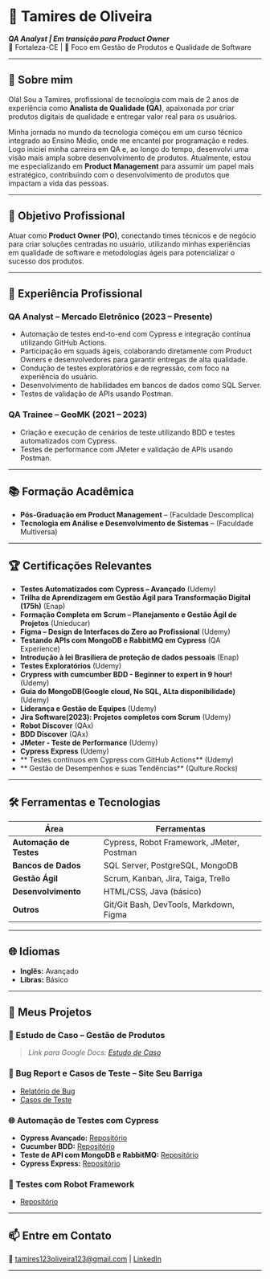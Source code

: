 # 🌟 **Tamires de Oliveira**  
**_QA Analyst | Em transição para Product Owner_**  
📍 Fortaleza-CE | 🎯 Foco em Gestão de Produtos e Qualidade de Software  

---

## **👋 Sobre mim**  
Olá! Sou a Tamires, profissional de tecnologia com mais de 2 anos de experiência como **Analista de Qualidade (QA)**, apaixonada por criar produtos digitais de qualidade e entregar valor real para os usuários.  

Minha jornada no mundo da tecnologia começou em um curso técnico integrado ao Ensino Médio, onde me encantei por programação e redes. Logo iniciei minha carreira em QA e, ao longo do tempo, desenvolvi uma visão mais ampla sobre desenvolvimento de produtos. Atualmente, estou me especializando em **Product Management** para assumir um papel mais estratégico, contribuindo com o desenvolvimento de produtos que impactam a vida das pessoas.  

---

## **🚀 Objetivo Profissional**  
Atuar como **Product Owner (PO)**, conectando times técnicos e de negócio para criar soluções centradas no usuário, utilizando minhas experiências em qualidade de software e metodologias ágeis para potencializar o sucesso dos produtos.  

---

## **💼 Experiência Profissional**  

### **QA Analyst – Mercado Eletrônico (2023 – Presente)**  
- Automação de testes end-to-end com Cypress e integração contínua utilizando GitHub Actions.  
- Participação em squads ágeis, colaborando diretamente com Product Owners e desenvolvedores para garantir entregas de alta qualidade.  
- Condução de testes exploratórios e de regressão, com foco na experiência do usuário.  
- Desenvolvimento de habilidades em bancos de dados como SQL Server.  
- Testes de validação de APIs usando Postman. 

### **QA Trainee – GeoMK (2021 – 2023)**  
- Criação e execução de cenários de teste utilizando BDD e testes automatizados com Cypress.  
- Testes de performance com JMeter e validação de APIs usando Postman.  


---

## **📚 Formação Acadêmica**  
- **Pós-Graduação em Product Management** – (Faculdade Descomplica)  
- **Tecnologia em Análise e Desenvolvimento de Sistemas** – (Faculdade Multiversa)  

---

## **🏆 Certificações Relevantes**  
- **Testes Automatizados com Cypress – Avançado** (Udemy)  
- **Trilha de Aprendizagem em Gestão Ágil para Transformação Digital (175h)** (Enap)  
- **Formação Completa em Scrum – Planejamento e Gestão Ágil de Projetos** (Unieducar)  
- **Figma – Design de Interfaces do Zero ao Profissional** (Udemy)  
- **Testando APIs com MongoDB e RabbitMQ em Cypress** (QA Experience)  
- **Introdução à lei Brasiliera de proteção de dados pessoais** (Enap)
- **Testes Exploratórios** (Udemy)
- **Crypress with cumcumber BDD - Beginner to expert in 9 hour!** (Udemy)
- **Guia do MongoDB(Google cloud, No SQL, ALta disponibilidade)** (Udemy)
- **Liderança e Gestão de Equipes** (Udemy)
- **Jira Software(2023): Projetos completos com Scrum** (Udemy)
- **Robot Discover** (QAx)
- **BDD Discover** (QAx)
- **JMeter - Teste de Performance** (Udemy)
- **Cypress Express** (Udemy)
- ** Testes contínuos em Cypress com GitHub Actions** (Udemy)
- ** Gestão de Desempenhos e suas Tendências** (Qulture.Rocks)

---

## **🛠️ Ferramentas e Tecnologias**  
| **Área**                | **Ferramentas**                                                                                     |
|-------------------------|----------------------------------------------------------------------------------------------------|
| **Automação de Testes** | Cypress, Robot Framework, JMeter, Postman                                                          |
| **Bancos de Dados**     | SQL Server, PostgreSQL, MongoDB                                                                   |
| **Gestão Ágil**         | Scrum, Kanban, Jira, Taiga, Trello                                                                |
| **Desenvolvimento**     | HTML/CSS, Java (básico)                                                                           |
| **Outros**              | Git/Git Bash, DevTools, Markdown, Figma                                                           |

---

## **🌐 Idiomas**  
- **Inglês:** Avançado  
- **Libras:** Básico  

---

## **📂 Meus Projetos**  

### **📄 Estudo de Caso – Gestão de Produtos**  
> _Link para Google Docs: [Estudo de Caso](https://docs.google.com/document/d/1mZIyxl4plOJlarUoNcO7k4EFTTut3V9-sliBsnyQVkQ/edit?usp=sharing)_  

### **🐛 Bug Report e Casos de Teste – Site Seu Barriga**  
- [Relatório de Bug](https://drive.google.com/file/d/1koHzNHvtAI7hCWhF-3w9OsI946fA0i8V/view?usp=sharing)  
- [Casos de Teste](https://docs.google.com/spreadsheets/d/1cf1vNmawYpK8TdfnWXfH_LNnm3PlEIHIKsXJsTaIpBI/edit?usp=sharing)  

### **🌐 Automação de Testes com Cypress**  
- **Cypress Avançado:** [Repositório](Curso_Avançado/cypress/e2e/hackernewsStories.cy.js)  
- **Cucumber BDD:** [Repositório](Curso_BDD)  
- **Teste de API com MongoDB e RabbitMQ:** [Repositório](Curso_TesteDeAPI)  
- **Cypress Express:** [Repositório](Curso_CypressExpress)  

### **🤖 Testes com Robot Framework**  
- [Repositório](WalkDog_Robot)  

---

## **📫 Entre em Contato**  
📧 tamires123oliveira123@gmail.com | [LinkedIn](https://www.linkedin.com/in/tamires-oliveira-815b02220/) 

---
